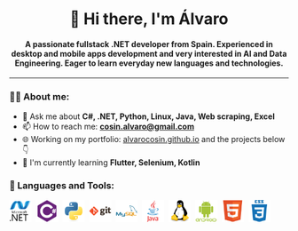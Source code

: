 <div id="header" align="center">
    <h1 align="center">👋 Hi there, I'm Álvaro</h1>
    <h4 align="center">
        A passionate fullstack .NET developer from Spain. Experienced in desktop and mobile apps development and very interested in AI and Data Engineering. Eager to learn everyday new languages and technologies.
    </h4>
</div>

---

### 👨‍💻 About me:
- 💬 Ask me about **C#, .NET, Python, Linux, Java, Web scraping, Excel**
- 📫 How to reach me: **cosin.alvaro@gmail.com**
- 🌐 Working on my portfolio: [alvarocosin.github.io](alvarocosin.github.io) and the projects below 👇
- 🌱 I'm currently learning **Flutter, Selenium, Kotlin**

<div align="left">
    <h3>🔨 Languages and Tools:</h3>
    <div>
        <img src="https://github.com/devicons/devicon/blob/master/icons/dot-net/dot-net-original-wordmark.svg"  title=".NET" alt=".NET" width="40" height="40"/>&nbsp;
        <img src="https://github.com/devicons/devicon/blob/master/icons/csharp/csharp-plain.svg" title="C#" alt="C#" width="40" height="40"/>&nbsp;
        <img src="https://github.com/devicons/devicon/blob/master/icons/python/python-original.svg" title="Python" **alt="Python" width="40" height="40"/>&nbsp;
        <img src="https://github.com/devicons/devicon/blob/master/icons/git/git-original-wordmark.svg" title="Git" **alt="Git" width="40" height="40"/>&nbsp;
        <img src="https://github.com/devicons/devicon/blob/master/icons/mysql/mysql-original-wordmark.svg" title="MySQL"  alt="MySQL" width="40" height="40"/>&nbsp;
        <img src="https://github.com/devicons/devicon/blob/master/icons/java/java-original-wordmark.svg"  title="Java" alt="Java" width="40" height="40"/>&nbsp;
        <img src="https://github.com/devicons/devicon/blob/master/icons/linux/linux-original.svg"  title="Linux" alt="Linux" width="40" height="40"/>&nbsp;
        <img src="https://github.com/devicons/devicon/blob/master/icons/android/android-plain-wordmark.svg"  title="Android" alt="Android" width="40" height="40"/>&nbsp;
        <img src="https://github.com/devicons/devicon/blob/master/icons/html5/html5-original.svg" title="HTML5" alt="HTML" width="40" height="40"/>&nbsp;
        <img src="https://github.com/devicons/devicon/blob/master/icons/css3/css3-plain-wordmark.svg"  title="CSS3" alt="CSS" width="40" height="40"/>&nbsp;
      </div>
</div>
